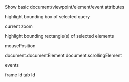 Show basic document/viewpoint/element/event attributes

highlight bounding box of selected query

current zoom

highlight bounding rectangle(s) of selected elements

mousePosition

document.documentElement
document.scrollingElement

events

frame Id
tab Id